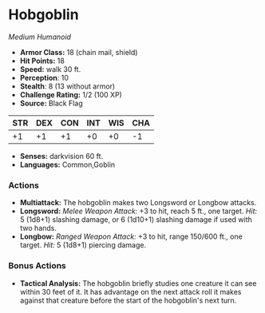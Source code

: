 # Hobgoblin

*Medium* *Humanoid*

- **Armor Class:** 18 (chain mail, shield)
- **Hit Points:** 18 
- **Speed:** walk 30 ft.
- **Perception**: 10
- **Stealth**: 8 (13 without armor)
- **Challenge Rating:** 1/2 (100 XP)
- **Source:** Black Flag

| STR | DEX | CON | INT | WIS | CHA |
| --- | --- | --- | --- | --- | --- |
| +1 | +1 | +1 | +0 | +0 | -1 |

- **Senses:** darkvision 60 ft.
- **Languages:** Common,Goblin

### Actions

- **Multiattack:** The hobgoblin makes two Longsword or Longbow attacks.
- **Longsword:** _Melee Weapon Attack:_ +3 to hit, reach 5 ft., one target. _Hit:_ 5 (1d8+1) slashing damage, or 6 (1d10+1) slashing damage if used with two hands.
- **Longbow:** _Ranged Weapon Attack:_ +3 to hit, range 150/600 ft., one target. _Hit:_ 5 (1d8+1) piercing damage.

### Bonus Actions

- **Tactical Analysis:** The hobgoblin briefly studies one creature it can see within 30 feet of it. It has advantage on the next attack roll it makes against that creature before the start of the hobgoblin's next turn.
